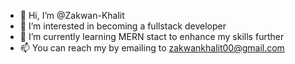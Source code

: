 - 👋 Hi, I’m @Zakwan-Khalit
- 👀 I’m interested in becoming a fullstack developer
- 🌱 I’m currently learning MERN stact to enhance my skills further
- 📫 You can reach my by emailing to zakwankhalit00@gmail.com


<!---
Zakwan-Khalit/Zakwan-Khalit is a ✨ special ✨ repository because its `README.md` (this file) appears on your GitHub profile.
You can click the Preview link to take a look at your changes.
--->
